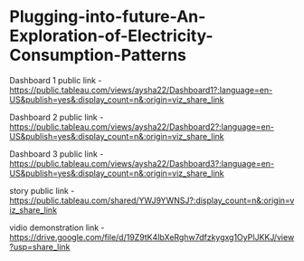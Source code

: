 # Plugging-into-future-An-Exploration-of-Electricity-Consumption-Patterns


Dashboard 1 public link - https://public.tableau.com/views/aysha22/Dashboard1?:language=en-US&publish=yes&:display_count=n&:origin=viz_share_link

Dashboard 2 public link - https://public.tableau.com/views/aysha22/Dashboard2?:language=en-US&publish=yes&:display_count=n&:origin=viz_share_link

Dashboard 3 public link - https://public.tableau.com/views/aysha22/Dashboard3?:language=en-US&publish=yes&:display_count=n&:origin=viz_share_link

story public link - https://public.tableau.com/shared/YWJ9YWNSJ?:display_count=n&:origin=viz_share_link

vidio demonstration link - https://drive.google.com/file/d/19Z9tK4IbXeRghw7dfzkygxg1OyPIJKKJ/view?usp=share_link
